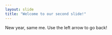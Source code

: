```yaml
---
layout: slide
title: "Welcome to our second slide!"
---
```

New year, same me.
Use the left arrow to go back!
